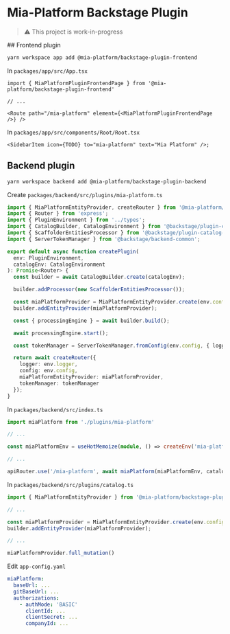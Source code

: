 # Mia-Platform Backstage Plugin

>  ⚠️ This project is work-in-progress

## Frontend plugin

```sh
yarn workspace app add @mia-platform/backstage-plugin-frontend
```

In `packages/app/src/App.tsx`

```tsx
import { MiaPlatformPluginFrontendPage } from '@mia-platform/backstage-plugin-frontend'

// ...

<Route path="/mia-platform" element={<MiaPlatformPluginFrontendPage />} />
```

In `packages/app/src/components/Root/Root.tsx`

```tsx
<SidebarItem icon={TODO} to="mia-platform" text="Mia Platform" />;
```

## Backend plugin

```sh
yarn workspace backend add @mia-platform/backstage-plugin-backend
```

Create `packages/backend/src/plugins/mia-platform.ts`

```ts
import { MiaPlatformEntityProvider, createRouter } from '@mia-platform/backstage-plugin-backend';
import { Router } from 'express';
import { PluginEnvironment } from '../types';
import { CatalogBuilder, CatalogEnvironment } from '@backstage/plugin-catalog-backend';
import { ScaffolderEntitiesProcessor } from '@backstage/plugin-catalog-backend-module-scaffolder-entity-model';
import { ServerTokenManager } from '@backstage/backend-common';

export default async function createPlugin(
  env: PluginEnvironment,
  catalogEnv: CatalogEnvironment
): Promise<Router> {
  const builder = await CatalogBuilder.create(catalogEnv);

  builder.addProcessor(new ScaffolderEntitiesProcessor());

  const miaPlatformProvider = MiaPlatformEntityProvider.create(env.config);
  builder.addEntityProvider(miaPlatformProvider);

  const { processingEngine } = await builder.build();

  await processingEngine.start();

  const tokenManager = ServerTokenManager.fromConfig(env.config, { logger: env.logger });

  return await createRouter({
    logger: env.logger,
    config: env.config,
    miaPlatformEntityProvider: miaPlatformProvider,
    tokenManager: tokenManager
  });
}
```

In `packages/backend/src/index.ts`

```ts
import miaPlatform from './plugins/mia-platform'

// ...

const miaPlatformEnv = useHotMemoize(module, () => createEnv('mia-platform'));

// ...

apiRouter.use('/mia-platform', await miaPlatform(miaPlatformEnv, catalogEnv));
```

In `packages/backend/src/plugins/catalog.ts`

```ts
import { MiaPlatformEntityProvider } from '@mia-platform/backstage-plugin-backend';

// ...

const miaPlatformProvider = MiaPlatformEntityProvider.create(env.config);
builder.addEntityProvider(miaPlatformProvider);

// ...

miaPlatformProvider.full_mutation()
```

Edit `app-config.yaml`

```yaml
miaPlatform:
  baseUrl: ...
  gitBaseUrl: ...
  authorizations:
    - authMode: 'BASIC'
      clientId: ...
      clientSecret: ...
      companyId: ...
```
